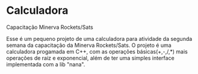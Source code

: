 # Calculadora
Capacitação Minerva Rockets/Sats

  Esse é um pequeno projeto de uma calculadora para atividade da segunda semana da capacitação da Minerva Rockets/Sats.
O projeto é uma calculadora progamada em C++, com as operações básicas(+,-,/,*) mais operações de raiz e exponencial, além de ter uma simples interface 
implementada com a lib "nana".
